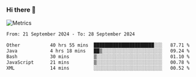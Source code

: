 ### Hi there 👋

![Metrics](https://github.com/radoapx/radoapx/blob/main/github-metrics.svg)

<!--START_SECTION:waka-->

```txt
From: 21 September 2024 - To: 28 September 2024

Other           40 hrs 55 mins  ██████████████████████░░░   87.71 %
Java            4 hrs 18 mins   ██▒░░░░░░░░░░░░░░░░░░░░░░   09.24 %
Bash            30 mins         ▒░░░░░░░░░░░░░░░░░░░░░░░░   01.10 %
JavaScript      21 mins         ▒░░░░░░░░░░░░░░░░░░░░░░░░   00.78 %
XML             14 mins         ░░░░░░░░░░░░░░░░░░░░░░░░░   00.52 %
```

<!--END_SECTION:waka-->

<!--
**radoapx/radoapx** is a ✨ _special_ ✨ repository because its `README.md` (this file) appears on your GitHub profile.

Here are some ideas to get you started:

- 🔭 I’m currently working on ...
- 🌱 I’m currently learning ...
- 👯 I’m looking to collaborate on ...
- 🤔 I’m looking for help with ...
- 💬 Ask me about ...
- 📫 How to reach me: ...
- 😄 Pronouns: ...
- ⚡ Fun fact: ...
-->

